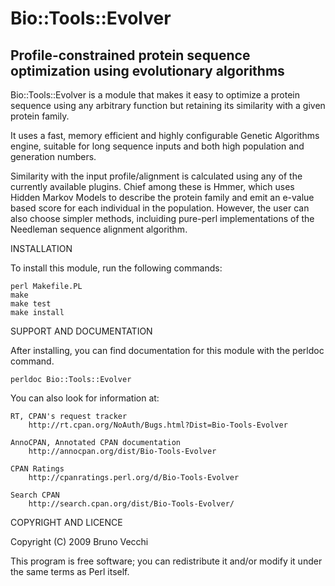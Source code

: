 # Bio::Tools::Evolver

## Profile-constrained protein sequence optimization using evolutionary algorithms

Bio::Tools::Evolver is a module that makes it easy to optimize a protein
sequence using any arbitrary function but retaining its similarity with
a given protein family.

It uses a fast, memory efficient and highly configurable Genetic
Algorithms engine, suitable for long sequence inputs and both high
population and generation numbers.

Similarity with the input profile/alignment is calculated using any of
the currently available plugins. Chief among these is Hmmer, which uses
Hidden Markov Models to describe the protein family and emit an e-value
based score for each individual in the population. However, the user can
also choose simpler methods, incluiding pure-perl implementations of the 
Needleman sequence alignment algorithm.


INSTALLATION

To install this module, run the following commands:

	perl Makefile.PL
	make
	make test
	make install

SUPPORT AND DOCUMENTATION

After installing, you can find documentation for this module with the
perldoc command.

    perldoc Bio::Tools::Evolver

You can also look for information at:

    RT, CPAN's request tracker
        http://rt.cpan.org/NoAuth/Bugs.html?Dist=Bio-Tools-Evolver

    AnnoCPAN, Annotated CPAN documentation
        http://annocpan.org/dist/Bio-Tools-Evolver

    CPAN Ratings
        http://cpanratings.perl.org/d/Bio-Tools-Evolver

    Search CPAN
        http://search.cpan.org/dist/Bio-Tools-Evolver/


COPYRIGHT AND LICENCE

Copyright (C) 2009 Bruno Vecchi

This program is free software; you can redistribute it and/or modify it
under the same terms as Perl itself.
